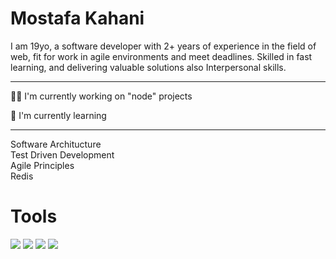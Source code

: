 
<h1>Mostafa Kahani</h1>
I am 19yo, a software developer with 2+ years of experience in the field of web, fit for work in agile environments and meet deadlines. Skilled in fast learning, and delivering valuable solutions also Interpersonal skills.

<hr />


👩‍💻 I'm currently working on "node" projects

🧠 I'm currently learning

<hr />

Software Architucture<br />
Test Driven Development<br />
Agile Principles<br />
Redis


<h1>Tools</h1>
<div>
  <img src="https://img.shields.io/badge/JavaScript-777BB4?style=flat&color=black&logo=javascript" />
  <img src="https://img.shields.io/badge/mysql-%2300f.svg?style=flat&logo=mysql&logoColor=white" />
  <img src="https://img.shields.io/badge/git-%23F05033.svg?style=flat&logo=git&logoColor=white" />
  <img src="https://img.shields.io/badge/Postman-FF6C37?style=flat&logo=postman&logoColor=white" />
</div>
